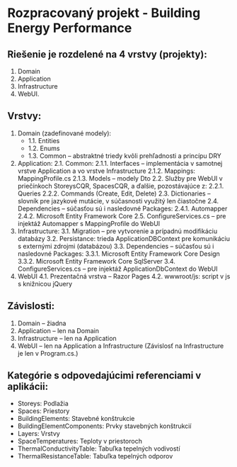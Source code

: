 # Rozpracovaný projekt - Building Energy Performance

## Riešenie je  rozdelené na 4 vrstvy (projekty):
1. Domain
2. Application
3. Infrastructure
4. WebUI.

## Vrstvy:
1. Domain (zadefinované modely):
   - 1.1. Entities
    - 1.2. Enums
    - 1.3. Common – abstraktné triedy kvôli prehľadnosti a princípu DRY
2. Application:
	2.1. Common:
        2.1.1. Interfaces – implementácia v samotnej vrstve Application a vo vrstve Infrastructure 
        2.1.2. Mappings: MappingProfile.cs
        2.1.3. Models – modely Dto
	2.2. Služby pre WebUI v priečínkoch StoreysCQR, SpacesCQR, a ďalšie, pozostávajúce z:
        2.2.1. Queries
        2.2.2. Commands (Create, Edit, Delete)
   2.3. Dictionaries – slovník pre jazykové mutácie, v súčasnosti využitý len čiastočne
   2.4. Dependencies – súčasťou sú i nasledovné Packages:
        2.4.1. Automapper
        2.4.2. Microsoft Entity Framework Core
   2.5. ConfigureServices.cs – pre injektáž Automapper s MappingProfile do WebUI
3. Infrastructure:
   3.1. Migration – pre vytvorenie a prípadnú modifikáciu databázy
   3.2. Persistance: trieda ApplicationDBContext pre komunikáciu s externými zdrojmi (databázou)
   3.3. Dependencies – súčasťou sú i nasledovné Packages:
        3.3.1. Microsoft Entity Framework Core Design
        3.3.2. Microsoft Entity Framework Core SqlServer
   3.4. ConfigureServices.cs – pre injektáž ApplicationDbContext do WebUI
4. WebUI
   4.1. Prezentačná vrstva – Razor Pages
   4.2. wwwroot/js: script v js s knižnicou jQuery


## Závislosti:
1. Domain – žiadna
2. Application – len na Domain
3. Infrastructure – len na Application
4. WebUI – len na Application a Infrastructure (Závislosť na Infrastructure je len v Program.cs.)

## Kategórie s odpovedajúcimi referenciami v aplikácii:
- Storeys: Podlažia
- Spaces: Priestory
- BuildingElements: Stavebné konštrukcie
- BuildingElementComponents: Prvky stavebných konštrukcií
- Layers: Vrstvy
- SpaceTemperatures: Teploty v priestoroch
- ThermalConductivityTable: Tabuľka tepelných vodivostí
- ThermalResistanceTable: Tabuľka tepelných odporov
